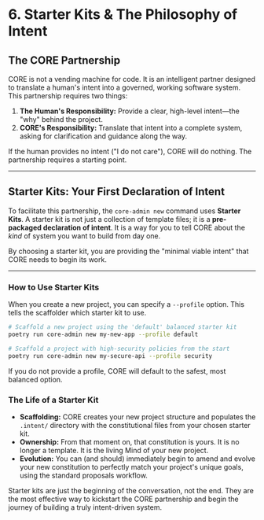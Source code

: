 # 6. Starter Kits & The Philosophy of Intent

## The CORE Partnership

CORE is not a vending machine for code. It is an intelligent partner designed to translate a human's intent into a governed, working software system. This partnership requires two things:

1. **The Human's Responsibility:** Provide a clear, high-level intent—the "why" behind the project.
2. **CORE's Responsibility:** Translate that intent into a complete system, asking for clarification and guidance along the way.

If the human provides no intent ("I do not care"), CORE will do nothing. The partnership requires a starting point.

---

## Starter Kits: Your First Declaration of Intent

To facilitate this partnership, the `core-admin new` command uses **Starter Kits**. A starter kit is not just a collection of template files; it is a **pre-packaged declaration of intent**. It is a way for you to tell CORE about the *kind* of system you want to build from day one.

By choosing a starter kit, you are providing the "minimal viable intent" that CORE needs to begin its work.

---

### How to Use Starter Kits

When you create a new project, you can specify a `--profile` option. This tells the scaffolder which starter kit to use.

```bash
# Scaffold a new project using the 'default' balanced starter kit
poetry run core-admin new my-new-app --profile default

# Scaffold a project with high-security policies from the start
poetry run core-admin new my-secure-api --profile security
```

If you do not provide a profile, CORE will default to the safest, most balanced option.

### The Life of a Starter Kit

* **Scaffolding:** CORE creates your new project structure and populates the `.intent/` directory with the constitutional files from your chosen starter kit.
* **Ownership:** From that moment on, that constitution is yours. It is no longer a template. It is the living Mind of your new project.
* **Evolution:** You can (and should) immediately begin to amend and evolve your new constitution to perfectly match your project's unique goals, using the standard proposals workflow.

Starter kits are just the beginning of the conversation, not the end. They are the most effective way to kickstart the CORE partnership and begin the journey of building a truly intent-driven system.
